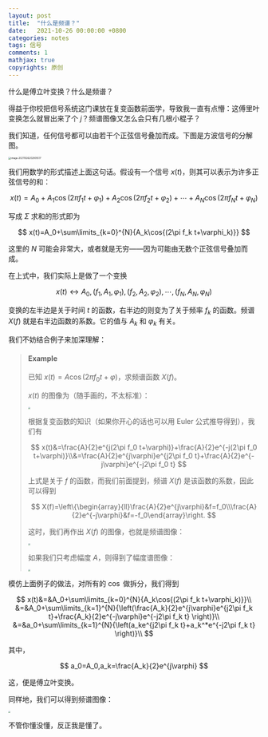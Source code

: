 ```yaml
---
layout: post
title:  "什么是频谱？"
date:   2021-10-26 00:00:00 +0800
categories: notes
tags: 信号
comments: 1
mathjax: true
copyrights: 原创
---
```


什么是傅立叶变换？什么是频谱？

得益于你校把信号系统这门课放在复变函数前面学，导致我一直有点懵：这傅里叶变换怎么就冒出来了个 $j$？频谱图像又怎么会只有几根小棍子？

我们知道，任何信号都可以由若干个正弦信号叠加而成。下图是方波信号的分解图。

<img src="https://i.loli.net/2021/10/26/J3yFMp7vKLbUteC.png" alt="image-20211026202905517" style="zoom: 33%;" />

我们用数学的形式描述上面这句话。假设有一个信号 $x(t)$，则其可以表示为许多正弦信号的和：

$$
x(t)=A_0+A_1\cos{(2\pi f_1t+\varphi_1)}+A_2\cos{(2\pi f_2t+\varphi_2)}+\cdots+A_N\cos{(2\pi f_N t+\varphi_N)}
$$

写成 $\Sigma$ 求和的形式即为

$$
x(t)=A_0+\sum\limits_{k=0}^{N}{A_k\cos{(2\pi f_k t+\varphi_k)}}
$$

这里的 $N$ 可能会非常大，或者就是无穷——因为可能由无数个正弦信号叠加而成。

在上式中，我们实际上是做了一个变换

$$
x(t)\longleftrightarrow A_0,(f_1,A_1,\varphi_1),(f_2,A_2,\varphi_2),\cdots,(f_N,A_N,\varphi_N)
$$

变换的左半边是关于时间 $t$ 的函数，右半边的则变为了关于频率 $f_k$ 的函数。频谱 $X(f)$ 就是右半边函数的系数。它的值与 $A_k$ 和 $\varphi_k$ 有关。

我们不妨结合例子来加深理解：

> #### Example
>
> 已知 $x(t)=A\cos{(2\pi f_0 t+\varphi)}$，求频谱函数 $X(f)$。
>
> $x(t)$ 的图像为（随手画的，不太标准）：
>
> <img src="https://i.loli.net/2021/10/26/4Uk6WedXGfyB2li.png" style="zoom:25%;" />
>
> 根据复变函数的知识（如果你开心的话也可以用 Euler 公式推导得到），我们有
>
> $$
> x(t)&=\frac{A}{2}e^{j(2\pi f_0 t+\varphi)}+\frac{A}{2}e^{-j(2\pi f_0 t+\varphi)}\\&=\frac{A}{2}e^{j\varphi}e^{j2\pi f_0 t}+\frac{A}{2}e^{-j\varphi}e^{-j2\pi f_0 t}
> $$
>
> 上式是关于 $f$ 的函数，而我们前面提到，频谱 $X(f)$ 是该函数的系数，因此可以得到
>
> $$
> X(f)=\left\{\begin{array}{ll}\frac{A}{2}e^{j\varphi}&f=f_0\\\frac{A}{2}e^{-j\varphi}&f=-f_0\end{array}\right.
> $$
>
> 这时，我们再作出 $X(f)$ 的图像，也就是频谱图像：
>
> <img src="https://i.loli.net/2021/10/26/gpNsFKyWBf6rDGa.png" style="zoom: 25%;" />
>
> 如果我们只考虑幅度 $A$，则得到了幅度谱图像：
>
> <img src="https://i.loli.net/2021/10/26/9rpN7BSVPjTaDKt.png" style="zoom:25%;" />

模仿上面例子的做法，对所有的 $\cos$ 做拆分，我们得到

$$
x(t)&=&A_0+\sum\limits_{k=0}^{N}{A_k\cos{(2\pi f_k t+\varphi_k)}}\\
&=&A_0+\sum\limits_{k=1}^{N}{\left(\frac{A_k}{2}e^{j\varphi}e^{j2\pi f_k t}+\frac{A_k}{2}e^{-j\varphi}e^{-j2\pi f_k t} \right)}\\
&=&a_0+\sum\limits_{k=1}^{N}{\left(a_ke^{j2\pi f_k t}+a_k^*e^{-j2\pi f_k t} \right)}\\
$$

其中，

$$
a_0=A_0,a_k=\frac{A_k}{2}e^{j\varphi}
$$

这，便是傅立叶变换。

同样地，我们可以得到频谱图像：

<img src="https://i.loli.net/2021/10/26/Rlk2mIDiradCQHx.png" style="zoom:25%;" />

不管你懂没懂，反正我是懂了。

